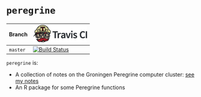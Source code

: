 # `peregrine`

Branch|[![Travis CI logo](pics/TravisCI.png)](https://travis-ci.org)
---|---
`master`|[![Build Status](https://travis-ci.org/richelbilderbeek/peregrine.svg?branch=master)](https://travis-ci.org/richelbilderbeek/peregrine)

`peregrine` is:

 * A collection of notes on the Groningen Peregrine computer cluster: [see my notes](doc/README.md)
 * An R package for some Peregrine functions

